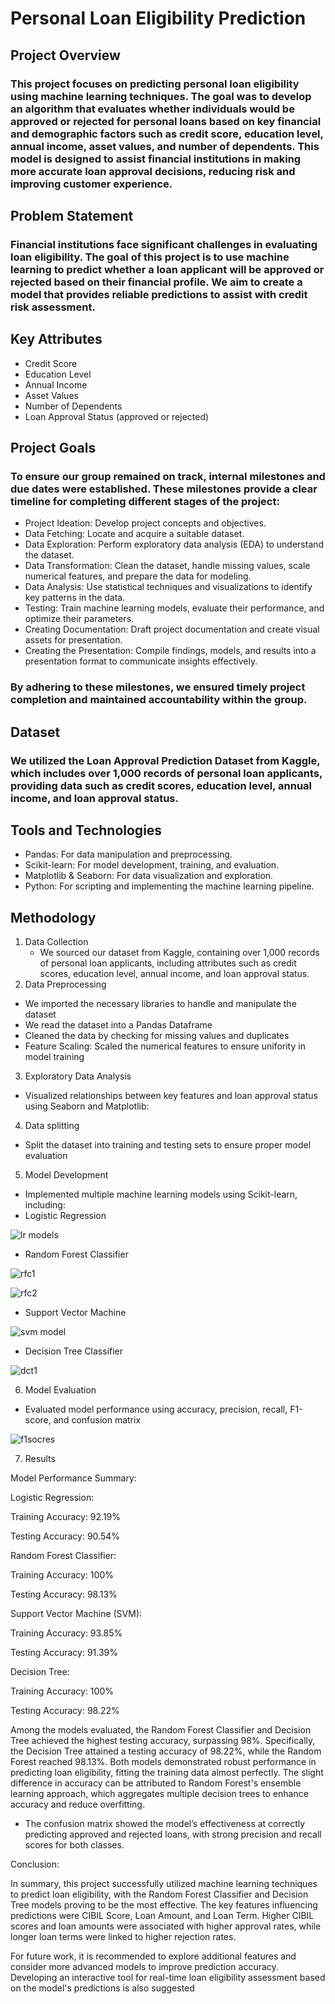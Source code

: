 # Personal Loan Eligibility Prediction
## Project Overview
### This project focuses on predicting personal loan eligibility using machine learning techniques. The goal was to develop an algorithm that evaluates whether individuals would be approved or rejected for personal loans based on key financial and demographic factors such as credit score, education level, annual income, asset values, and number of dependents. This model is designed to assist financial institutions in making more accurate loan approval decisions, reducing risk and improving customer experience.
## Problem Statement
### Financial institutions face significant challenges in evaluating loan eligibility. The goal of this project is to use machine learning to predict whether a loan applicant will be approved or rejected based on their financial profile. We aim to create a model that provides reliable predictions to assist with credit risk assessment.
## Key Attributes
- Credit Score
- Education Level
- Annual Income
- Asset Values
- Number of Dependents
- Loan Approval Status (approved or rejected)
## Project Goals
### To ensure our group remained on track, internal milestones and due dates were established. These milestones provide a clear timeline for completing different stages of the project:
- Project Ideation: Develop project concepts and objectives.
- Data Fetching: Locate and acquire a suitable dataset.
- Data Exploration: Perform exploratory data analysis (EDA) to understand the dataset.
- Data Transformation: Clean the dataset, handle missing values, scale numerical features, and prepare the data for modeling.
- Data Analysis: Use statistical techniques and visualizations to identify key patterns in the data.
- Testing: Train machine learning models, evaluate their performance, and optimize their parameters.
- Creating Documentation: Draft project documentation and create visual assets for presentation.
- Creating the Presentation: Compile findings, models, and results into a presentation format to communicate insights effectively.
### By adhering to these milestones, we ensured timely project completion and maintained accountability within the group.
## Dataset
### We utilized the Loan Approval Prediction Dataset from Kaggle, which includes over 1,000 records of personal loan applicants, providing data such as credit scores, education level, annual income, and loan approval status.
## Tools and Technologies
- Pandas: For data manipulation and preprocessing.
- Scikit-learn: For model development, training, and evaluation.
- Matplotlib & Seaborn: For data visualization and exploration.
- Python: For scripting and implementing the machine learning pipeline.
## Methodology
1. Data Collection
   - We sourced our dataset from Kaggle, containing over 1,000 records of personal loan applicants, including attributes such as credit scores, education level, annual income, and loan approval status.
2. Data Preprocessing
- We imported the necessary libraries to handle and manipulate the dataset
- We read the dataset into a Pandas Dataframe
- Cleaned the data by checking for missing values and duplicates
- Feature Scaling: Scaled the numerical features to ensure unifority in model training
3. Exploratory Data Analysis
  - Visualized relationships between key features and loan approval status using Seaborn and Matplotlib:
4. Data splitting
- Split the dataset into training and testing sets to ensure proper model evaluation
5. Model Development
  - Implemented multiple machine learning models using Scikit-learn, including:
  - Logistic Regression

  ![lr models](https://github.com/user-attachments/assets/8c15cc4d-2fea-415b-8e58-c42911c03b84)

  - Random Forest Classifier
  
  
  ![rfc1](https://github.com/user-attachments/assets/965626c7-7f31-4647-87f0-248e680d717f)


  ![rfc2](https://github.com/user-attachments/assets/af5a0298-963e-4595-8f3f-23c6b3fbeb5b)

  - Support Vector Machine
  

  ![svm model](https://github.com/user-attachments/assets/d36394af-943e-4769-9469-eabeff4a7385)

  - Decision Tree Classifier
  

  ![dct1](https://github.com/user-attachments/assets/f8ce634c-76aa-4bb1-9b81-03d79c0f0d21)

6. Model Evaluation
- Evaluated model performance using accuracy, precision, recall, F1-score, and confusion matrix

![f1socres](https://github.com/user-attachments/assets/b55a3c1d-3c54-4985-8368-897bdd101426)

7. Results

  Model Performance Summary:

Logistic Regression:

Training Accuracy: 92.19%

Testing Accuracy: 90.54%

Random Forest Classifier:

Training Accuracy: 100%

Testing Accuracy: 98.13%

Support Vector Machine (SVM):

Training Accuracy: 93.85%

Testing Accuracy: 91.39%

Decision Tree:

Training Accuracy: 100%

Testing Accuracy: 98.22%

Among the models evaluated, the Random Forest Classifier and Decision Tree achieved the highest testing accuracy, surpassing 98%. Specifically, the Decision Tree attained a testing accuracy of 98.22%, while the Random Forest reached 98.13%. Both models demonstrated
robust performance in predicting loan eligibility, fitting the training data almost perfectly. The slight difference in accuracy can be attributed to Random Forest's ensemble learning approach, which aggregates multiple decision trees to enhance accuracy and reduce
overfitting.
  - The confusion matrix showed the model’s effectiveness at correctly predicting approved and rejected loans, with strong precision and recall scores for both classes.

Conclusion:

In summary, this project successfully utilized machine learning techniques to predict loan eligibility, with the Random Forest Classifier and Decision Tree models proving to be the most effective. The key features influencing predictions were CIBIL Score, Loan Amount, and Loan Term. Higher CIBIL scores and loan amounts were associated with higher approval rates, while longer loan terms were linked to higher rejection rates.

For future work, it is recommended to explore additional features and consider more advanced models to improve prediction accuracy. Developing an interactive tool for real-time loan eligibility assessment based on the model's predictions is also suggested
